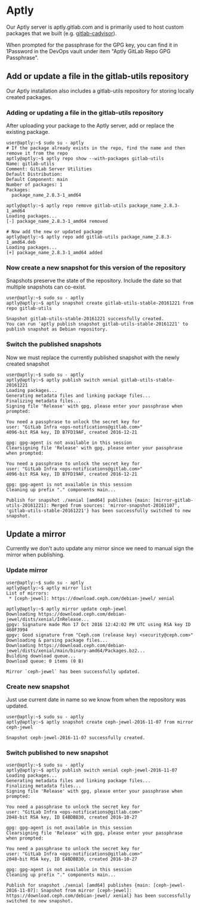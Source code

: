 # Aptly

Our Aptly server is aptly.gitlab.com and is primarily used to host custom packages that we built (e.g. [gitlab-cadvisor][cadvisor]).

When prompted for the passphrase for the GPG key, you can find it in 1Password in the DevOps vault under item "Aptly GitLab Repo GPG Passphrase".

## Add or update a file in the gitlab-utils repository

Our Aptly installation also includes a gitlab-utils repository for storing locally created packages.

### Adding or updating a file in the gitlab-utils repository

After uploading your package to the Aptly server, add or replace the existing package.

```
user@aptly:~$ sudo su - aptly
# If the package already exists in the repo, find the name and then remove it from the repo
aptly@aptly:~$ aptly repo show --with-packages gitlab-utils
Name: gitlab-utils
Comment: GitLab Server Utilities
Default Distribution:
Default Component: main
Number of packages: 1
Packages:
  package_name_2.8.3-1_amd64

aptly@aptly:~$ aptly repo remove gitlab-utils package_name_2.8.3-1_amd64
Loading packages...
[-] package_name_2.8.3-1_amd64 removed

# Now add the new or updated package
aptly@aptly:~$ aptly repo add gitlab-utils package_name_2.8.3-1_amd64.deb
Loading packages...
[+] package_name_2.8.3-1_amd64 added

```

### Now create a new snapshot for this version of the repository
Snapshots preserve the state of the repository. Include the date so that multiple snapshots can co-exist.

```
user@aptly:~$ sudo su - aptly
aptly@aptly:~$ aptly snapshot create gitlab-utils-stable-20161221 from repo gitlab-utils

Snapshot gitlab-utils-stable-20161221 successfully created.
You can run 'aptly publish snapshot gitlab-utils-stable-20161221' to publish snapshot as Debian repository.
```

### Switch the published snapshots
Now we must replace the currently published snapshot with the newly created snapshot

```
user@aptly:~$ sudo su - aptly
aptly@aptly:~$ aptly publish switch xenial gitlab-utils-stable-20161221
Loading packages...
Generating metadata files and linking package files...
Finalizing metadata files...
Signing file 'Release' with gpg, please enter your passphrase when prompted:

You need a passphrase to unlock the secret key for
user: "GitLab Infra <ops-notifications@gitlab.com>"
4096-bit RSA key, ID B7FD19AF, created 2016-12-21

gpg: gpg-agent is not available in this session
Clearsigning file 'Release' with gpg, please enter your passphrase when prompted:

You need a passphrase to unlock the secret key for
user: "GitLab Infra <ops-notifications@gitlab.com>"
4096-bit RSA key, ID B7FD19AF, created 2016-12-21

gpg: gpg-agent is not available in this session
Cleaning up prefix "." components main...

Publish for snapshot ./xenial [amd64] publishes {main: [mirror-gitlab-utils-20161221]: Merged from sources: 'mirror-snapshot-20161107', 'gitlab-utils-stable-20161221'} has been successfully switched to new snapshot.

```

## Update a mirror

Currently we don't auto update any mirror since we need to manual sign the mirror when publishing.

### Update mirror

```
user@aptly:~$ sudo su - aptly
aptly@aptly:~$ aptly mirror list
List of mirrors:
 * [ceph-jewel]: https://download.ceph.com/debian-jewel/ xenial

aptly@aptly:~$ aptly mirror update ceph-jewel
Downloading https://download.ceph.com/debian-jewel/dists/xenial/InRelease...
gpgv: Signature made Mon 17 Oct 2016 12:42:02 PM UTC using RSA key ID 460F3994
gpgv: Good signature from "Ceph.com (release key) <security@ceph.com>"
Downloading & parsing package files...
Downloading https://download.ceph.com/debian-jewel/dists/xenial/main/binary-amd64/Packages.bz2...
Building download queue...
Download queue: 0 items (0 B)

Mirror `ceph-jewel` has been successfully updated.
```

### Create new snapshot

Just use current date in name so we know from when the repository was updated.

```
user@aptly:~$ sudo su - aptly
aptly@aptly:~$ aptly snapshot create ceph-jewel-2016-11-07 from mirror ceph-jewel

Snapshot ceph-jewel-2016-11-07 successfully created.
```

### Switch published to new snapshot

```
user@aptly:~$ sudo su - aptly
aptly@aptly:~$ aptly publish switch xenial ceph-jewel-2016-11-07
Loading packages...
Generating metadata files and linking package files...
Finalizing metadata files...
Signing file 'Release' with gpg, please enter your passphrase when prompted:

You need a passphrase to unlock the secret key for
user: "GitLab Infra <ops-notifications@gitlab.com>"
2048-bit RSA key, ID E4BDBB30, created 2016-10-27

gpg: gpg-agent is not available in this session
Clearsigning file 'Release' with gpg, please enter your passphrase when prompted:

You need a passphrase to unlock the secret key for
user: "GitLab Infra <ops-notifications@gitlab.com>"
2048-bit RSA key, ID E4BDBB30, created 2016-10-27

gpg: gpg-agent is not available in this session
Cleaning up prefix "." components main...

Publish for snapshot ./xenial [amd64] publishes {main: [ceph-jewel-2016-11-07]: Snapshot from mirror [ceph-jewel]: https://download.ceph.com/debian-jewel/ xenial} has been successfully switched to new snapshot.
```


[cadvisor]: https://gitlab.com/gitlab-pkg/gitlab-cadvisor/
